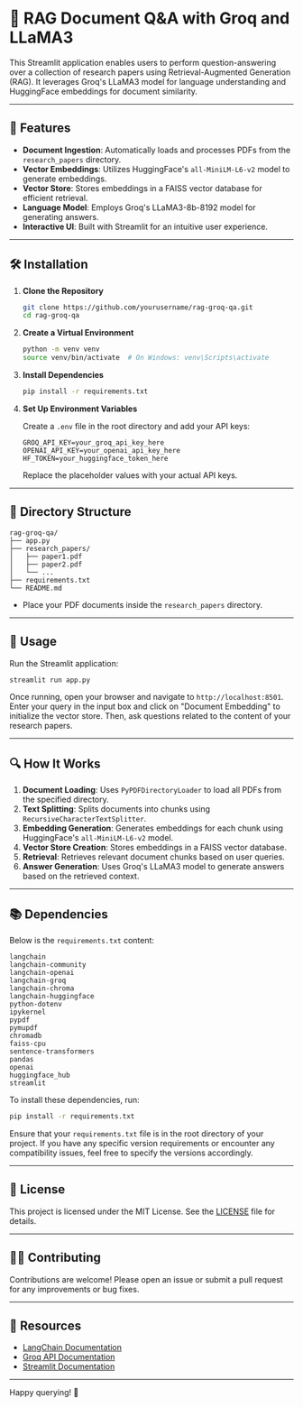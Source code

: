 # 📄 RAG Document Q&A with Groq and LLaMA3

This Streamlit application enables users to perform question-answering over a collection of research papers using Retrieval-Augmented Generation (RAG). It leverages Groq's LLaMA3 model for language understanding and HuggingFace embeddings for document similarity.

---

## 🚀 Features

- **Document Ingestion**: Automatically loads and processes PDFs from the `research_papers` directory.
- **Vector Embeddings**: Utilizes HuggingFace's `all-MiniLM-L6-v2` model to generate embeddings.
- **Vector Store**: Stores embeddings in a FAISS vector database for efficient retrieval.
- **Language Model**: Employs Groq's LLaMA3-8b-8192 model for generating answers.
- **Interactive UI**: Built with Streamlit for an intuitive user experience.

---

## 🛠️ Installation

1. **Clone the Repository**

   ```bash
   git clone https://github.com/yourusername/rag-groq-qa.git
   cd rag-groq-qa
   ```

2. **Create a Virtual Environment**

   ```bash
   python -m venv venv
   source venv/bin/activate  # On Windows: venv\Scripts\activate
   ```

3. **Install Dependencies**

   ```bash
   pip install -r requirements.txt
   ```

4. **Set Up Environment Variables**

   Create a `.env` file in the root directory and add your API keys:

   ```env
   GROQ_API_KEY=your_groq_api_key_here
   OPENAI_API_KEY=your_openai_api_key_here
   HF_TOKEN=your_huggingface_token_here
   ```

   Replace the placeholder values with your actual API keys.

---

## 📁 Directory Structure

```
rag-groq-qa/
├── app.py
├── research_papers/
│   ├── paper1.pdf
│   ├── paper2.pdf
│   └── ...
├── requirements.txt
└── README.md
```

- Place your PDF documents inside the `research_papers` directory.

---

## 🧾 Usage

Run the Streamlit application:

```bash
streamlit run app.py
```

Once running, open your browser and navigate to `http://localhost:8501`. Enter your query in the input box and click on "Document Embedding" to initialize the vector store. Then, ask questions related to the content of your research papers.

---

## 🔍 How It Works

1. **Document Loading**: Uses `PyPDFDirectoryLoader` to load all PDFs from the specified directory.
2. **Text Splitting**: Splits documents into chunks using `RecursiveCharacterTextSplitter`.
3. **Embedding Generation**: Generates embeddings for each chunk using HuggingFace's `all-MiniLM-L6-v2` model.
4. **Vector Store Creation**: Stores embeddings in a FAISS vector database.
5. **Retrieval**: Retrieves relevant document chunks based on user queries.
6. **Answer Generation**: Uses Groq's LLaMA3 model to generate answers based on the retrieved context.

---

## 📚 Dependencies

Below is the `requirements.txt` content:

```plaintext
langchain
langchain-community
langchain-openai
langchain-groq
langchain-chroma
langchain-huggingface
python-dotenv
ipykernel
pypdf
pymupdf
chromadb
faiss-cpu
sentence-transformers
pandas
openai
huggingface_hub
streamlit
```

To install these dependencies, run:

```bash
pip install -r requirements.txt
```

Ensure that your `requirements.txt` file is in the root directory of your project. If you have any specific version requirements or encounter any compatibility issues, feel free to specify the versions accordingly.

---

## 📄 License

This project is licensed under the MIT License. See the [LICENSE](LICENSE) file for details.

---

## 🙋‍♀️ Contributing

Contributions are welcome! Please open an issue or submit a pull request for any improvements or bug fixes.

---

## 🔗 Resources

- [LangChain Documentation](https://docs.langchain.com/)
- [Groq API Documentation](https://console.groq.com/docs)
- [Streamlit Documentation](https://docs.streamlit.io/)

---

Happy querying! 🎉

